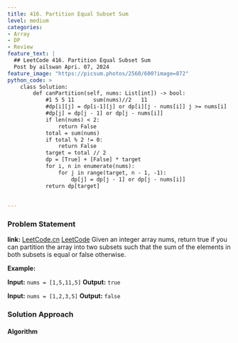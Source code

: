 ```yaml
---
title: 416. Partition Equal Subset Sum
level: medium
categories:
- Array
- DP
- Review
feature_text: |
  ## LeetCode 416. Partition Equal Subset Sum
  Post by ailswan Apri. 07, 2024
feature_image: "https://picsum.photos/2560/600?image=872"
python_code: >
    class Solution:
        def canPartition(self, nums: List[int]) -> bool:
            #1 5 5 11      sum(nums)//2   11
            #dp[i][j] = dp[i-1][j] or dp[i][j - nums[i]] j >= nums[i]
            #dp[j] = dp[j - 1] or dp[j - nums[i]]
            if len(nums) < 2:
                return False
            total = sum(nums)
            if total % 2 != 0:
                return False
            target = total // 2
            dp = [True] + [False] * target
            for i, n in enumerate(nums):
                for j in range(target, n - 1, -1):
                    dp[j] = dp[j - 1] or dp[j - nums[i]]
            return dp[target]
   
  
---
```


### Problem Statement
**link:**
[LeetCode.cn](https://leetcode.cn/problems/time-based-key-value-store/)
[LeetCode](https://leetcode.com/time-based-key-value-store/)
Given an integer array nums, return true if you can partition the array into two subsets such that the sum of the elements in both subsets is equal or false otherwise.

**Example:**

**Input:** `nums = [1,5,11,5]`
**Output:** `true`

**Input:** `nums = [1,2,3,5]`
**Output:** `false`
 
 
### Solution Approach
 
#### Algorithm
 